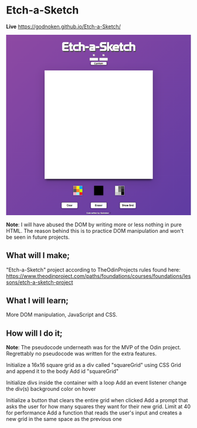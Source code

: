 # Etch-a-Sketch
**Live** https://godnoken.github.io/Etch-a-Sketch/

![Etch-a-Sketch overview](etchasketch.png)


**Note**:
I will have abused the DOM by writing more or less nothing in pure HTML. The reason behind this is to practice DOM manipulation and won't be seen in future projects.


## What will I make;

"Etch-a-Sketch" project according to TheOdinProjects rules found here: https://www.theodinproject.com/paths/foundations/courses/foundations/lessons/etch-a-sketch-project

## What I will learn;

More DOM manipulation, JavaScript and CSS.



## How will I do it;

**Note**:
The pseudocode underneath was for the MVP of the Odin project.
Regrettably no pseudocode was written for the extra features.

Initialize a 16x16 square grid as a div called "squareGrid" using CSS Grid and append it to the body
    Add id "squareGrid"

Initialize divs inside the container with a loop
    Add an event listener change the div(s) background color on hover

Initialize a button that clears the entire grid when clicked
    Add a prompt that asks the user for how many squares they want for their new grid. Limit at 40 for performance
    Add a function that reads the user's input and creates a new grid in the same space as the previous one


